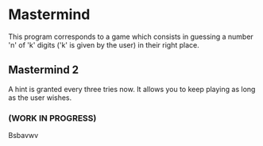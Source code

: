 # Mastermind
This program corresponds to a game which consists in guessing a number 'n' of 'k' digits 
('k' is given by the user) in their right place.

## Mastermind 2
A hint is granted every three tries now.
It allows you to keep playing as long as the user wishes.

### (WORK IN PROGRESS)
Bsbavwv

